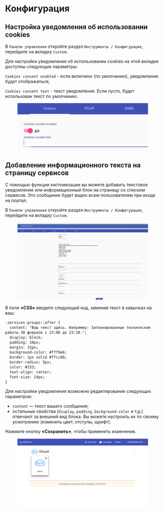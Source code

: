 # Конфигурация

## Настройка уведомления об использовании cookies <a href="#cookies" id="cookies"></a>

В `Панели управления` откройте раздел `Инструменты / Конфигурация`, перейдите на вкладку `Custom`.

Для настройки уведомления об использовании cookies на этой вкладке доступны следующие параметры:

`Cookies consent enabled` - если включено (по умолчанию), уведомление будет отображаться;

`Cookies consent text` - текст уведомления. Если пусто, будет использован текст по умолчанию.

<figure><img src="../../.gitbook/assets/config-cookies.png" alt=""><figcaption></figcaption></figure>

## Добавление информационного текста на страницу сервисов <a href="#services-page-content" id="services-page-content"></a>

С помощью функции кастомизации вы можете добавить текстовое уведомление или информационный блок на страницу со списком сервисов. Это сообщение будет видно всем пользователям при входе на портал.

В `Панели управления` откройте раздел `Инструменты / Конфигурация`, перейдите на вкладку `Custom`.

<figure><img src="../../.gitbook/assets/Скриншост страницы Конфигурации UDS.png" alt=""><figcaption></figcaption></figure>

В поле **«CSS»** введите следующий код, заменив текст в кавычках на ваш:

```
.services-groups::after {
  content: "Ваш текст здесь. Например: Запланированные технические работы 30 февраля с 23:00 до 23:30.";
  display: block;
  padding: 10px;
  margin: 15px;
  background-color: #fff9e6;
  border: 1px solid #ffcc80;
  border-radius: 5px;
  color: #333;
  text-align: center;
  font-size: 14px;
}
```

Для настройки уведомления возможно редактирование следующих параметров:

* `content` — текст вашего сообщения;
* остальные свойства (`display`, `padding`, `background-color` и т.д.) отвечают за внешний вид блока. Вы можете настроить их по своему усмотрению (изменить цвет, отступы, шрифт).

Нажмите кнопку **«Сохранить»**, чтобы применить изменения.

<figure><img src="../../.gitbook/assets/Скриншост страницы сервиса с сообщенем.png" alt=""><figcaption></figcaption></figure>
